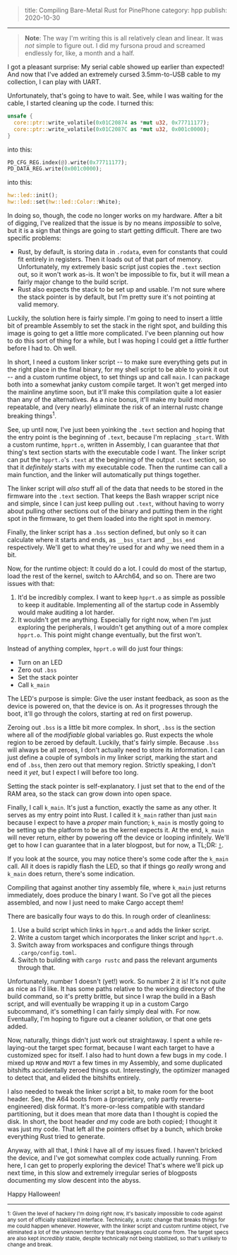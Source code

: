 > title: Compiling Bare-Metal Rust for PinePhone
> category: hpp
> publish: 2020-10-30
---

> **Note**:
> The way I'm writing this is all relatively clean and linear.
> It was _not_ simple to figure out.
> I did my fursona proud and screamed endlessly for, like, a month and a half.

I got a pleasant surprise:
My serial cable showed up earlier than expected!
And now that I've added an extremely cursed 3.5mm-to-USB cable to my collection, I can play with UART.

Unfortunately, that's going to have to wait.
See, while I was waiting for the cable, I started cleaning up the code.
I turned this:

```rust
unsafe {
  core::ptr::write_volatile(0x01C20874 as *mut u32, 0x77711177);
  core::ptr::write_volatile(0x01C2087C as *mut u32, 0x001c0000);
}
```

into this:

```rust
PD_CFG_REG.index(@).write(0x77711177);
PD_DATA_REG.write(0x001c0000);
```

into this:

```rust
hw::led::init();
hw::led::set(hw::led::Color::White);
```

In doing so, though, the code no longer works on my hardware.
After a bit of digging, I've realized that the issue is by no means _impossible_ to solve, but it is a sign that things are going to start getting difficult.
There are two specific problems:

-   Rust, by default, is storing data in `.rodata`, even for constants that could fit entirely in registers.
    Then it loads out of that part of memory.
    Unfortunately, my extremely basic script just copies the `.text` section out, so it won't work as-is.
    It won't be impossible to fix, but it will mean a fairly major change to the build script.
-   Rust also expects the stack to be set up and usable.
    I'm not sure where the stack pointer is by default, but I'm pretty sure it's not pointing at valid memory.

Luckily, the solution here is fairly simple.
I'm going to need to insert a little bit of preamble Assembly to set the stack in the right spot, and building this image is going to get a little more complicated.
I've been planning out how to do this sort of thing for a while, but I was hoping I could get a _little_ further before I had to.
Oh well.

In short, I need a custom linker script -- to make sure everything gets put in the right place in the final binary, for my shell script to be able to yoink it out -- and a custom runtime object, to set things up and call `main`.
I can package both into a somewhat janky custom compile target.
It won't get merged into the mainline anytime soon, but it'll make this compilation quite a lot easier than any of the alternatives.
As a nice bonus, it'll make my build more repeatable, and (very nearly) eliminate the risk of an internal rustc change breaking things<sup>1</sup>.

See, up until now, I've just been yoinking the `.text` section and hoping that the entry point is the beginning of `.text`, because I'm replacing `_start`.
With a custom runtime, `hpprt.o`, written in Assembly, I can guarantee that _that_ thing's text section starts with the executable code I want.
The linker script can put the `hpprt.o`'s `.text` at the beginning of the output `.text` section, so that it _definitely_ starts with my executable code.
Then the runtime can call a main function, and the linker will automatically put things together.

The linker script will _also_ stuff all of the data that needs to be stored in the firmware into the `.text` section.
That keeps the Bash wrapper script nice and simple, since I can just keep pulling out `.text`, without having to worry about pulling other sections out of the binary and putting them in the right spot in the firmware, to get them loaded into the right spot in memory.

Finally, the linker script has a `.bss` section defined, but only so it can calculate where it starts and ends, as `__bss_start` and `__bss_end` respectively.
We'll get to what they're used for and why we need them in a bit.

Now, for the runtime object:
It could do a lot.
I could do most of the startup, load the rest of the kernel, switch to AArch64, and so on.
There are two issues with that:

1.  It'd be incredibly complex.
    I want to keep `hpprt.o` as simple as possible to keep it auditable.
    Implementing all of the startup code in Assembly would make auditing a lot harder.
2.  It wouldn't get me anything.
    Especially for right now, when I'm just exploring the peripherals, I wouldn't get anything out of a more complex `hpprt.o`.
    This point might change eventually, but the first won't.

Instead of anything complex, `hpprt.o` will do just four things:

- Turn on an LED
- Zero out `.bss`
- Set the stack pointer
- Call `k_main`

The LED's purpose is simple:
Give the user instant feedback, as soon as the device is powered on, that the device is on.
As it progresses through the boot, it'll go through the colors, starting at red on first powerup.

Zeroing out `.bss` is a little bit more complex.
In short, `.bss` is the section where all of the _modifiable_ global variables go.
Rust expects the whole region to be zeroed by default.
Luckily, that's fairly simple.
Because `.bss` will always be all zeroes, I don't actually need to store its information.
I can just define a couple of symbols in my linker script, marking the start and end of `.bss`, then zero out that memory region.
Strictly speaking, I don't need it _yet_, but I expect I will before too long.

Setting the stack pointer is self-explanatory.
I just set that to the end of the RAM area, so the stack can grow down into open space.

Finally, I call `k_main`.
It's just a function, exactly the same as any other.
It serves as my entry point into Rust.
I called it `k_main` rather than just `main` because I expect to have a _proper_ main function; `k_main` is mostly going to be setting up the platform to be as the kernel expects it.
At the end, `k_main` will never return, either by powering off the device or looping infinitely.
We'll get to how I can guarantee that in a later blogpost, but for now, a TL;DR: [`!`][never-type].

If you look at the source, you may notice there's some code after the `k_main` call.
All it does is rapidly flash the LED, so that if things go _really_ wrong and `k_main` does return, there's some indication.

Compiling that against another tiny assembly file, where `k_main` just returns immediately, does produce the binary I want.
So I've got all the pieces assembled, and now I just need to make Cargo accept them!

There are basically four ways to do this.
In rough order of cleanliness:

1.  Use a build script which links in `hpprt.o` and adds the linker script.
2.  Write a custom target which incorporates the linker script and `hpprt.o`.
3.  Switch away from workspaces and configure things through `.cargo/config.toml`.
4.  Switch to building with `cargo rustc` and pass the relevant arguments through that.

Unfortunately, number 1 doesn't (yet!) work.
So number 2 it is!
It's not _quite_ as nice as I'd like.
It has some paths relative to the working directory of the build command, so it's pretty brittle, but since I wrap the build in a Bash script, and will eventually be wrapping it up in a custom Cargo subcommand, it's something I can fairly simply deal with.
For now.
Eventually, I'm hoping to figure out a cleaner solution, or that one gets added.

Now, naturally, things didn't just work out straightaway.
I spent a while re-laying-out the target spec format, because I want each target to have a customized spec for itself.
I also had to hunt down a few bugs in my code.
I mixed up `MOVW` and `MOVT` a few times in my Assembly, and some duplicated bitshifts accidentally zeroed things out.
Interestingly, the optimizer managed to detect that, and elided the bitshifts entirely.

I also needed to tweak the linker script a bit, to make room for the boot header.
See, the A64 boots from a (proprietary, only partly reverse-engineered) disk format.
It's more-or-less compatible with standard partitioning, but it does mean that more data than I thought is copied the disk.
In short, the boot header _and_ my code are both copied; I thought it was just my code.
That left all the pointers offset by a bunch, which broke everything Rust tried to generate.

Anyway, with all that, I _think_ I have all of my issues fixed.
I haven't bricked the device, and I've got somewhat complex code actually running.
From here, I can get to properly exploring the device!
That's where we'll pick up next time, in this slow and extremely irregular series of blogposts documenting my slow descent into the abyss.

Happy Halloween!

---

<small>1:
Given the level of hackery I'm doing right now, it's basically impossible to code against any sort of officially stabilized interface.
Technically, a rustc change that breaks things for me could happen whenever.
However, with the linker script and custom runtime object, I've eliminated a lot of the unknown territory that breakages could come from.
The target specs are also kept _incredibly_ stable, despite technically not being stabilized, so that's unlikely to change and break.
</small>

  [ODA]: https://onlinedisassembler.com/odaweb/
  [never-type]: https://doc.rust-lang.org/reference/types/never.html
